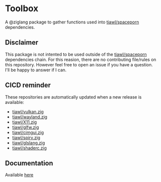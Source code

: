 # Toolbox

A @ziglang package to gather functions used into [tiawl/spaceporn](https://github.com/tiawl/spaceporn) dependencies.

## Disclaimer

This package is not intented to be used outside of the [tiawl/spaceporn](https://github.com/tiawl/spaceporn) dependencies chain. For this reasion, there are no contributing file/rules on this repository. However feel free to open an issue if you have a question. I'll be happy to answer if I can.

## CICD reminder

These repositories are automatically updated when a new release is available:
* [tiawl/vulkan.zig](https://github.com/tiawl/vulkan.zig)
* [tiawl/wayland.zig](https://github.com/tiawl/wayland.zig)
* [tiawl/X11.zig](https://github.com/tiawl/X11.zig)
* [tiawl/glfw.zig](https://github.com/tiawl/glfw.zig)
* [tiawl/cimgui.zig](https://github.com/tiawl/cimgui.zig)
* [tiawl/spirv.zig](https://github.com/tiawl/spirv.zig)
* [tiawl/glslang.zig](https://github.com/tiawl/glslang.zig)
* [tiawl/shaderc.zig](https://github.com/tiawl/shaderc.zig)

## Documentation

Available [here](https://github.com/tiawl/toolbox/blob/trunk/DOC.md)
